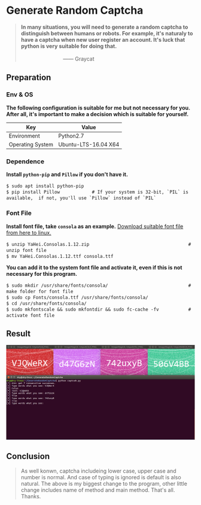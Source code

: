 # Generate Random Captcha

>**In many situations, you will need to generate a random captcha to distinguish between humans or robots. For example, it's naturaly to have a captcha when new user register an account. It's luck that python is very suitable for doing that.**
&emsp;&emsp;&emsp;&emsp;&emsp;&emsp;&emsp;&emsp;&emsp;&emsp;&emsp;&emsp;&emsp;&emsp;&emsp;&emsp;&emsp;&emsp;&emsp;&emsp;&emsp;&emsp;&emsp;&emsp;&emsp;&emsp;&emsp;&emsp;&emsp;&emsp;&emsp;&emsp;&emsp;&emsp;&emsp;&emsp;&emsp;&emsp;&emsp;&emsp;&emsp;—— Graycat

## Preparation
### Env & OS
**The following configuration is suitable for me but not necessary for you. After all, it's important to make a decision which is suitable for yourself.**

Key | Value
--- | ---
Environment | Python2.7
Operating System | Ubuntu-LTS-16.04 X64

### Dependence
**Install `python-pip` and `Pillow` if you don't have it.**
```shell
$ sudo apt install python-pip
$ pip install Pillow            # If your system is 32-bit, `PIL` is available,  if not, you'll use `Pillow` instead of `PIL` 
```

### Font File
**Install font file, take `consola` as an example.**
[Download suitable font file from here to linux.](https://code.google.com/archive/p/uigroupcode/downloads)

```shell
$ unzip YaHei.Consolas.1.12.zip                                     # unzip font file
$ mv YaHei.Consolas.1.12.ttf consola.ttf
```
**You can add it to the system font file and activate it, even if this is not necessary for this program.**
```shell
$ sudo mkdir /usr/share/fonts/consola/                              # make folder for font file
$ sudo cp Fonts/consola.ttf /usr/share/fonts/consola/
$ cd /usr/share/fonts/consola/
$ sudo mkfontscale && sudo mkfontdir && sudo fc-cache -fv           # activate font file
```

## Result

![](./img/result.png)

## Conclusion

> As well konwn, captcha includeing lower case, upper case and number is normal. And case of typing is ignored is default is also natural.
The above is my biggest change to the program, other little change includes name of method and main method. 
That's all. Thanks.
